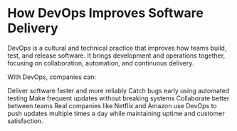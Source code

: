 # How DevOps Improves Software Delivery

DevOps is a cultural and technical practice that improves how teams build, test, and release software. It brings development and operations together, focusing on collaboration, automation, and continuous delivery.

With DevOps, companies can:

Deliver software faster and more reliably
Catch bugs early using automated testing
Make frequent updates without breaking systems
Collaborate better between teams
Real companies like Netflix and Amazon use DevOps to push updates multiple times a day while maintaining uptime and customer satisfaction.
